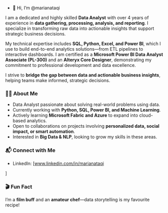 - 👋 Hi, I’m @marianataqi  

I am a dedicated and highly skilled **Data Analyst** with over 4 years of experience in **data gathering, processing, analysis, and reporting**. I specialize in transforming raw data into actionable insights that support strategic business decisions.

My technical expertise includes **SQL, Python, Excel, and Power BI**, which I use to build end-to-end analytics solutions—from ETL pipelines to interactive dashboards. I am certified as a **Microsoft Power BI Data Analyst Associate (PL-300)** and an **Alteryx Core Designer**, demonstrating my commitment to professional development and data excellence.

I strive to **bridge the gap between data and actionable business insights**, helping teams make informed, strategic decisions.  

### 👩‍💻 About Me
- Data Analyst passionate about solving real-world problems using data.  
- Currently working with **Python, SQL, Power BI, and Machine Learning**.  
- Actively learning **Microsoft Fabric and Azure** to expand into cloud-based analytics.  
- Open to collaborations on projects involving **personalized data, social impact, or smart automation**.  
- Interested in **Big Data & NLP**, looking to grow my skills in these areas.  

### 📬 Connect with Me
- LinkedIn: [www.linkedin.com/in/marianataqi

]  
  

### 🎬 Fun Fact
I’m a **film buff** and an **amateur chef**—data storytelling is my favourite recipe!  
